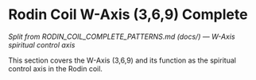 # Rodin Coil W-Axis (3,6,9) Complete

*Split from RODIN_COIL_COMPLETE_PATTERNS.md (docs/) — W-Axis spiritual control axis*

This section covers the W-Axis (3,6,9) and its function as the spiritual control axis in the Rodin coil.

<!-- (Insert W-Axis content here) --> 